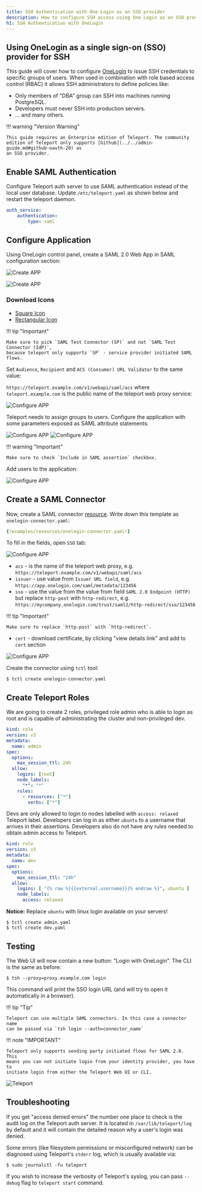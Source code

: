 ```yaml
---
title: SSH Authentication with One Login as an SSO provider
description: How to configure SSH access using One Login as an SSO provider
h1: SSH Authentication with OneLogin
---
```


## Using OneLogin as a single sign-on (SSO) provider for SSH

This guide will cover how to configure [OneLogin](https://www.onelogin.com/) to issue
SSH credentials to specific groups of users. When used in combination with role
based access control (RBAC) it allows SSH administrators to define policies
like:

* Only members of "DBA" group can SSH into machines running PostgreSQL.
* Developers must never SSH into production servers.
* ... and many others.

!!! warning "Version Warning"

    This guide requires an Enterprise edition of Teleport. The community
    edition of Teleport only supports [Github](../../admin-guide.md#github-oauth-20) as
    an SSO provider.

## Enable SAML Authentication

Configure Teleport auth server to use SAML authentication instead of the local
user database. Update `/etc/teleport.yaml` as shown below and restart the
teleport daemon.

```yaml
auth_service:
    authentication:
        type: saml
```

## Configure Application

Using OneLogin control panel, create a SAML 2.0 Web App in SAML configuration
section:

![Create APP](../../../img/sso/onelogin/onelogin-saml-1.png)

![Create APP](../../../img/sso/onelogin/onelogin-saml-1a.png)

### Download Icons

- [Square Icon](../../../img/sso/onelogin/teleport.png)
- [Rectangular Icon](../../../img/sso/onelogin/teleportlogo@2x.png)

!!! tip "Important"

    Make sure to pick `SAML Test Connector (SP)` and not `SAML Test Connector (IdP)`,
    because teleport only supports `SP` - service provider initiated SAML flows.

Set `Audience`, `Recipient` and `ACS (Consumer) URL Validator` to the same value:

`https://teleport.example.com/v1/webapi/saml/acs` where `teleport.example.com` is the
public name of the teleport web proxy service:

![Configure APP](../../../img/sso/onelogin/onelogin-saml-2.png)

Teleport needs to assign groups to users. Configure the application with some parameters
exposed as SAML attribute statements:

![Configure APP](../../../img/sso/onelogin/onelogin-saml-3.png)
![Configure APP](../../../img/sso/onelogin/onelogin-saml-4.png)

!!! warning "Important"

    Make sure to check `Include in SAML assertion` checkbox.

Add users to the application:

![Configure APP](../../../img/sso/onelogin/onelogin-saml-5.png)

## Create a SAML Connector

Now, create a SAML connector [resource](../../admin-guide.md#resources).
Write down this template as `onelogin-connector.yaml`:

```yaml
{!examples/resources/onelogin-connector.yaml!}
```

To fill in the fields, open `SSO` tab:

![Configure APP](../../../img/sso/onelogin/onelogin-saml-6.png)

* `acs` - is the name of the teleport web proxy, e.g. `https://teleport.example.com/v1/webapi/saml/acs`
* `issuer` - use value from `Issuer URL field`, e.g. `https://app.onelogin.com/saml/metadata/123456`
* `sso` - use the value from the value from field `SAML 2.0 Endpoint (HTTP)` but replace `http-post` with `http-redirect`, e.g. `https://mycompany.onelogin.com/trust/saml2/http-redirect/sso/123456`

!!! tip "Important"

    Make sure to replace `http-post` with `http-redirect`.

* `cert` - download certificate, by clicking "view details link" and add to `cert` section

![Configure APP](../../../img/sso/onelogin/onelogin-saml-7.png)

Create the connector using `tctl` tool:

```bsh
$ tctl create onelogin-connector.yaml
```

## Create Teleport Roles

We are going to create 2 roles, privileged role admin who is able to login as
root and is capable of administrating the cluster and non-privileged dev.

```yaml
kind: role
version: v3
metadata:
  name: admin
spec:
  options:
    max_session_ttl: 24h
  allow:
    logins: [root]
    node_labels:
      "*": "*"
    rules:
      - resources: ["*"]
        verbs: ["*"]
```

Devs are only allowed to login to nodes labelled with `access: relaxed`
Teleport label. Developers can log in as either `ubuntu` to a username that
arrives in their assertions. Developers also do not have any rules needed to
obtain admin access to Teleport.

```yaml
kind: role
version: v3
metadata:
  name: dev
spec:
  options:
    max_session_ttl: "24h"
  allow:
    logins: [ "{% raw %}{{external.username}}{% endraw %}", ubuntu ]
    node_labels:
      access: relaxed
```

**Notice:** Replace `ubuntu` with linux login available on your servers!

```bsh
$ tctl create admin.yaml
$ tctl create dev.yaml
```

## Testing

The Web UI will now contain a new button: "Login with OneLogin". The CLI is
the same as before:

```bsh
$ tsh --proxy=proxy.example.com login
```

This command will print the SSO login URL (and will try to open it
automatically in a browser).

!!! tip "Tip"

    Teleport can use multiple SAML connectors. In this case a connector name
    can be passed via `tsh login --auth=connector_name`

!!! note "IMPORTANT"

    Teleport only supports sending party initiated flows for SAML 2.0. This
    means you can not initiate login from your identity provider, you have to
    initiate login from either the Teleport Web UI or CLI.

![Teleport](../../../img/sso/onelogin/onelogin-saml-8.png)

## Troubleshooting

If you get "access denied errors" the number one place to check is the audit
log on the Teleport auth server. It is located in `/var/lib/teleport/log` by
default and it will contain the detailed reason why a user's login was denied.

Some errors (like filesystem permissions or misconfigured network) can be
diagnosed using Teleport's `stderr` log, which is usually available via:

```bsh
$ sudo journalctl -fu teleport
```

If you wish to increase the verbosity of Teleport's syslog, you can pass
`--debug` flag to `teleport start` command.
